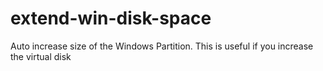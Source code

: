 # extend-win-disk-space
Auto increase size of the Windows Partition. This is useful if you increase the virtual disk
